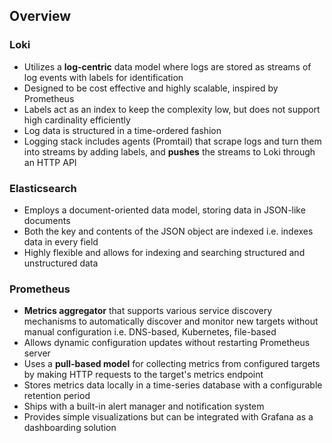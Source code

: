 ## Overview

### Loki

- Utilizes a **log-centric** data model where logs are stored as streams of log events with labels for identification
- Designed to be cost effective and highly scalable, inspired by Prometheus
- Labels act as an index to keep the complexity low, but does not support high cardinality efficiently
- Log data is structured in a time-ordered fashion
- Logging stack includes agents (Promtail) that scrape logs and turn them into streams by adding labels, and **pushes** the streams to Loki through an HTTP API

### Elasticsearch

- Employs a document-oriented data model, storing data in JSON-like documents
- Both the key and contents of the JSON object are indexed i.e. indexes data in every field
- Highly flexible and allows for indexing and searching structured and unstructured data

### Prometheus

- **Metrics aggregator** that supports various service discovery mechanisms to automatically discover and monitor new targets without manual configuration i.e. DNS-based, Kubernetes, file-based
- Allows dynamic configuration updates without restarting Prometheus server
- Uses a **pull-based model** for collecting metrics from configured targets by making HTTP requests to the target's metrics endpoint
- Stores metrics data locally in a time-series database with a configurable retention period
- Ships with a built-in alert manager and notification system
- Provides simple visualizations but can be integrated with Grafana as a dashboarding solution
